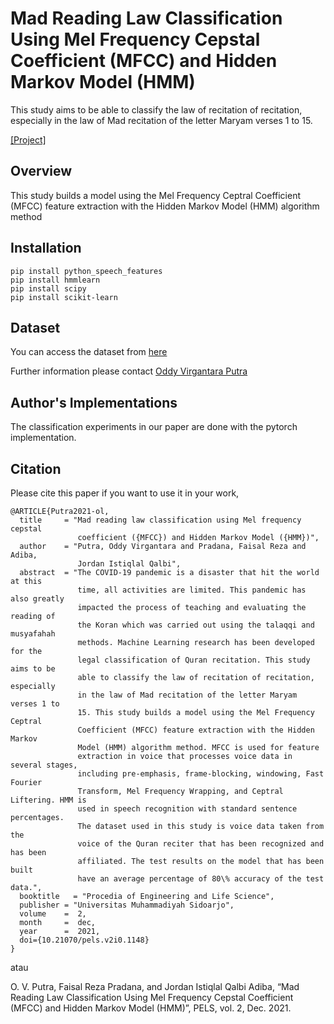 # Mad Reading Law Classification Using Mel Frequency Cepstal Coefficient (MFCC) and Hidden Markov Model (HMM) 
This study aims to be able to classify the law of recitation of recitation, especially in the law of Mad recitation of the letter Maryam verses 1 to 15. 

[[Project]](https://github.com/virgantara/Madd-Reader) 

## Overview
This study builds a model using the Mel Frequency Ceptral Coefficient (MFCC) feature extraction with the Hidden Markov Model (HMM) algorithm method

## Installation

```
pip install python_speech_features
pip install hmmlearn
pip install scipy
pip install scikit-learn
```

## Dataset
You can access the dataset from [here](https://www.kaggle.com/datasets/jordanistiqlal/mad-100)

Further information please contact [Oddy Virgantara Putra](https://virgantara.github.io/) 

## Author's Implementations

The classification experiments in our paper are done with the pytorch implementation.

## Citation
Please cite this paper if you want to use it in your work,

	@ARTICLE{Putra2021-ol,
	  title     = "Mad reading law classification using Mel frequency cepstal
	               coefficient ({MFCC}) and Hidden Markov Model ({HMM})",
	  author    = "Putra, Oddy Virgantara and Pradana, Faisal Reza and Adiba,
	               Jordan Istiqlal Qalbi",
	  abstract  = "The COVID-19 pandemic is a disaster that hit the world at this
	               time, all activities are limited. This pandemic has also greatly
	               impacted the process of teaching and evaluating the reading of
	               the Koran which was carried out using the talaqqi and musyafahah
	               methods. Machine Learning research has been developed for the
	               legal classification of Quran recitation. This study aims to be
	               able to classify the law of recitation of recitation, especially
	               in the law of Mad recitation of the letter Maryam verses 1 to
	               15. This study builds a model using the Mel Frequency Ceptral
	               Coefficient (MFCC) feature extraction with the Hidden Markov
	               Model (HMM) algorithm method. MFCC is used for feature
	               extraction in voice that processes voice data in several stages,
	               including pre-emphasis, frame-blocking, windowing, Fast Fourier
	               Transform, Mel Frequency Wrapping, and Ceptral Liftering. HMM is
	               used in speech recognition with standard sentence percentages.
	               The dataset used in this study is voice data taken from the
	               voice of the Quran reciter that has been recognized and has been
	               affiliated. The test results on the model that has been built
	               have an average percentage of 80\% accuracy of the test data.",
	  booktitle   = "Procedia of Engineering and Life Science",
	  publisher = "Universitas Muhammadiyah Sidoarjo",
	  volume    =  2,
	  month     =  dec,
	  year      =  2021,
	  doi={10.21070/pels.v2i0.1148}
	}

atau

O. V. Putra, Faisal Reza Pradana, and Jordan Istiqlal Qalbi Adiba, “Mad Reading Law Classification Using Mel Frequency Cepstal Coefficient (MFCC) and Hidden Markov Model (HMM)”, PELS, vol. 2, Dec. 2021.

